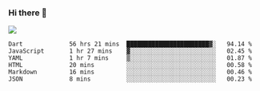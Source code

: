 ### Hi there 👋

<!--
**guozhigq/guozhigq** is a ✨ _special_ ✨ repository because its `README.md` (this file) appears on your GitHub profile.

Here are some ideas to get you started:

- 🔭 I’m currently working on ...
- 🌱 I’m currently learning ...
- 👯 I’m looking to collaborate on ...
- 🤔 I’m looking for help with ...
- 💬 Ask me about ...
- 📫 How to reach me: ...
- 😄 Pronouns: ...
- ⚡ Fun fact: ...
-->
![](https://github-readme-stats.vercel.app/api?username=guozhigq&show_icons=true)
<!--START_SECTION:waka-->

```text
Dart             56 hrs 21 mins  ███████████████████████▓░   94.14 %
JavaScript       1 hr 27 mins    ▓░░░░░░░░░░░░░░░░░░░░░░░░   02.45 %
YAML             1 hr 7 mins     ▒░░░░░░░░░░░░░░░░░░░░░░░░   01.87 %
HTML             20 mins         ░░░░░░░░░░░░░░░░░░░░░░░░░   00.58 %
Markdown         16 mins         ░░░░░░░░░░░░░░░░░░░░░░░░░   00.46 %
JSON             8 mins          ░░░░░░░░░░░░░░░░░░░░░░░░░   00.23 %
```

<!--END_SECTION:waka-->
